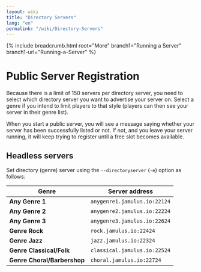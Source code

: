 ```yaml
---
layout: wiki
title: "Directory Servers"
lang: "en"
permalink: "/wiki/Directory-Servers"
---
```


{% include breadcrumb.html root="More" branch1="Running a Server" branch1-url="Running-a-Server" %}

# Public Server Registration

Because there is a limit of 150 servers per directory server, you need to select which directory server you want to advertise your server on. Select a genre if you intend to limit players to that style (players can then see your server in their genre list).

When you start a public server, you will see a message saying whether your server has been successfully listed or not. If not, and you leave your server running, it will keep trying to register until a free slot becomes available.  


## Headless servers

Set directory (genre) server using the `--directoryserver` (`-e`) option as follows:


| Genre |   Server address           |
|-----------|------------------|
|**Any Genre 1** |`anygenre1.jamulus.io:22124`|
|**Any Genre 2** |`anygenre2.jamulus.io:22224`|
|**Any Genre 3** |`anygenre3.jamulus.io:22624`|
|**Genre Rock** |`rock.jamulus.io:22424`|
|**Genre Jazz** |`jazz.jamulus.io:22324`|
|**Genre Classical/Folk** |`classical.jamulus.io:22524`|
|**Genre Choral/Barbershop** |`choral.jamulus.io:22724`|
